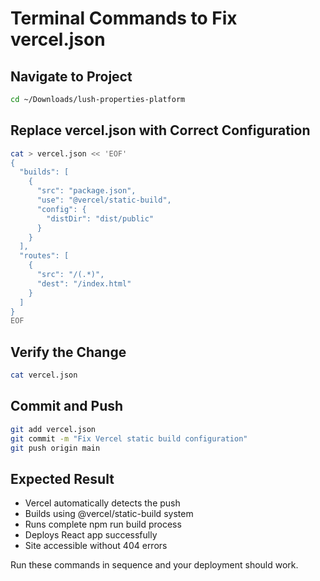 # Terminal Commands to Fix vercel.json

## Navigate to Project
```bash
cd ~/Downloads/lush-properties-platform
```

## Replace vercel.json with Correct Configuration
```bash
cat > vercel.json << 'EOF'
{
  "builds": [
    {
      "src": "package.json",
      "use": "@vercel/static-build",
      "config": {
        "distDir": "dist/public"
      }
    }
  ],
  "routes": [
    {
      "src": "/(.*)",
      "dest": "/index.html"
    }
  ]
}
EOF
```

## Verify the Change
```bash
cat vercel.json
```

## Commit and Push
```bash
git add vercel.json
git commit -m "Fix Vercel static build configuration"
git push origin main
```

## Expected Result
- Vercel automatically detects the push
- Builds using @vercel/static-build system
- Runs complete npm run build process
- Deploys React app successfully
- Site accessible without 404 errors

Run these commands in sequence and your deployment should work.